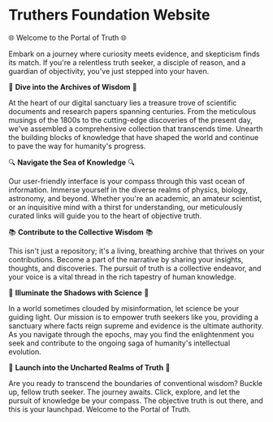 # Truthers Foundation Website

🌐 Welcome to the Portal of Truth 🌐

Embark on a journey where curiosity meets evidence, and skepticism finds its match. If you're a relentless truth seeker, a disciple of reason, and a guardian of objectivity, you've just stepped into your haven.

🔬 **Dive into the Archives of Wisdom** 🔬

At the heart of our digital sanctuary lies a treasure trove of scientific documents and research papers spanning centuries. From the meticulous musings of the 1800s to the cutting-edge discoveries of the present day, we've assembled a comprehensive collection that transcends time. Unearth the building blocks of knowledge that have shaped the world and continue to pave the way for humanity's progress.

🔍 **Navigate the Sea of Knowledge** 🔍

Our user-friendly interface is your compass through this vast ocean of information. Immerse yourself in the diverse realms of physics, biology, astronomy, and beyond. Whether you're an academic, an amateur scientist, or an inquisitive mind with a thirst for understanding, our meticulously curated links will guide you to the heart of objective truth.

📚 **Contribute to the Collective Wisdom** 📚

This isn't just a repository; it's a living, breathing archive that thrives on your contributions. Become a part of the narrative by sharing your insights, thoughts, and discoveries. The pursuit of truth is a collective endeavor, and your voice is a vital thread in the rich tapestry of human knowledge.

🌌 **Illuminate the Shadows with Science** 🌌

In a world sometimes clouded by misinformation, let science be your guiding light. Our mission is to empower truth seekers like you, providing a sanctuary where facts reign supreme and evidence is the ultimate authority. As you navigate through the epochs, may you find the enlightenment you seek and contribute to the ongoing saga of humanity's intellectual evolution.

🚀 **Launch into the Uncharted Realms of Truth** 🚀

Are you ready to transcend the boundaries of conventional wisdom? Buckle up, fellow truth seeker. The journey awaits. Click, explore, and let the pursuit of knowledge be your compass. The objective truth is out there, and this is your launchpad. Welcome to the Portal of Truth.
